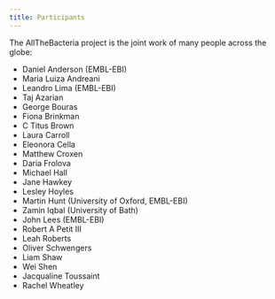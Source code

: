 ```yaml
---
title: Participants
---
```

The AllTheBacteria project is the joint work of many people across the globe:

- Daniel Anderson (EMBL-EBI)
- Maria Luiza Andreani
- Leandro Lima (EMBL-EBI)
- Taj Azarian
- George Bouras
- Fiona Brinkman
- C Titus Brown
- Laura Carroll
- Eleonora Cella
- Matthew Croxen
- Daria Frolova
- Michael Hall
- Jane Hawkey
- Lesley Hoyles
- Martin Hunt (University of Oxford, EMBL-EBI)
- Zamin Iqbal (University of Bath)
- John Lees (EMBL-EBI)
- Robert A Petit III
- Leah Roberts
- Oliver Schwengers
- Liam Shaw
- Wei Shen
- Jacqualine Toussaint
- Rachel Wheatley




